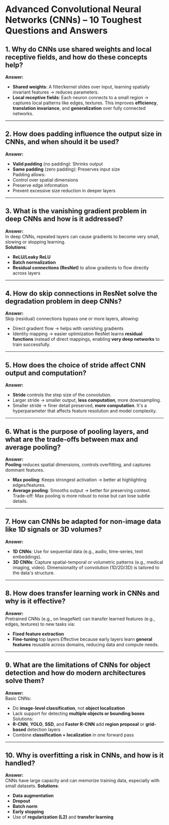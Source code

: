 # Advanced Convolutional Neural Networks (CNNs) – 10 Toughest Questions and Answers

## 1. Why do CNNs use shared weights and local receptive fields, and how do these concepts help?
**Answer:**  
- **Shared weights**: A filter/kernel slides over input, learning spatially invariant features → reduces parameters.
- **Local receptive fields**: Each neuron connects to a small region → captures local patterns like edges, textures.
This improves **efficiency**, **translation invariance**, and **generalization** over fully connected networks.

---

## 2. How does padding influence the output size in CNNs, and when should it be used?
**Answer:**  
- **Valid padding** (no padding): Shrinks output
- **Same padding** (zero padding): Preserves input size  
Padding allows:
- Control over spatial dimensions
- Preserve edge information
- Prevent excessive size reduction in deeper layers

---

## 3. What is the vanishing gradient problem in deep CNNs and how is it addressed?
**Answer:**  
In deep CNNs, repeated layers can cause gradients to become very small, slowing or stopping learning.  
**Solutions**:
- **ReLU/Leaky ReLU**
- **Batch normalization**
- **Residual connections (ResNet)** to allow gradients to flow directly across layers

---

## 4. How do skip connections in ResNet solve the degradation problem in deep CNNs?
**Answer:**  
Skip (residual) connections bypass one or more layers, allowing:
- Direct gradient flow → helps with vanishing gradients
- Identity mapping → easier optimization
ResNet learns **residual functions** instead of direct mappings, enabling **very deep networks** to train successfully.

---

## 5. How does the choice of stride affect CNN output and computation?
**Answer:**  
- **Stride** controls the step size of the convolution.
- Larger stride → smaller output, **less computation**, more downsampling.
- Smaller stride → finer detail preserved, **more computation**.
It's a hyperparameter that affects feature resolution and model complexity.

---

## 6. What is the purpose of pooling layers, and what are the trade-offs between max and average pooling?
**Answer:**  
**Pooling** reduces spatial dimensions, controls overfitting, and captures dominant features.
- **Max pooling**: Keeps strongest activation → better at highlighting edges/features.
- **Average pooling**: Smooths output → better for preserving context.
Trade-off: Max pooling is more robust to noise but can lose subtle details.

---

## 7. How can CNNs be adapted for non-image data like 1D signals or 3D volumes?
**Answer:**  
- **1D CNNs**: Use for sequential data (e.g., audio, time-series, text embeddings).
- **3D CNNs**: Capture spatial-temporal or volumetric patterns (e.g., medical imaging, video).
Dimensionality of convolution (1D/2D/3D) is tailored to the data's structure.

---

## 8. How does transfer learning work in CNNs and why is it effective?
**Answer:**  
Pretrained CNNs (e.g., on ImageNet) can transfer learned features (e.g., edges, textures) to new tasks via:
- **Fixed feature extraction**
- **Fine-tuning** top layers
Effective because early layers learn **general features** reusable across domains, reducing data and compute needs.

---

## 9. What are the limitations of CNNs for object detection and how do modern architectures solve them?
**Answer:**  
Basic CNNs:
- Do **image-level classification**, not **object localization**
- Lack support for detecting **multiple objects or bounding boxes**
Solutions:
- **R-CNN**, **YOLO**, **SSD**, and **Faster R-CNN** add **region proposal** or **grid-based** detection layers
- Combine **classification + localization** in one forward pass

---

## 10. Why is overfitting a risk in CNNs, and how is it handled?
**Answer:**  
CNNs have large capacity and can memorize training data, especially with small datasets.
**Solutions**:
- **Data augmentation**
- **Dropout**
- **Batch norm**
- **Early stopping**
- Use of **regularization (L2)** and **transfer learning**

